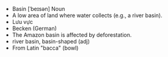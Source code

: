 - Basin	[ˈbeɪsən]	Noun	
- A low area of land where water collects (e.g., a river basin).
- Lưu vực
- Becken (German)
- The Amazon basin is affected by deforestation.
- river basin, basin-shaped (adj)
- From Latin "bacca" (bowl)